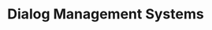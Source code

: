---
word: "true"

types: "word"

title: "Dialog Management Systems"

categories: ['']

tags: ['Dialog', 'Management', 'Systems']

arabic: 'أنظمة إدارة الحوار'

arexps: []

enwords: ['Dialog Management Systems']

enexps: []

arlexicons: 'ن'

enlexicons: 'D'

authors: ['Ruqayya Roshdy']

translators: ['']

citations: 'مقدمة في حوسبة اللغة العربية'

sources: 'مركز الملك عبدالله بن عبدالعزيز الدولي لخدمة اللغة العربية'

slug: ""
---